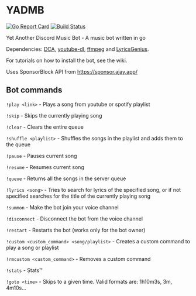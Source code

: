 # YADMB
[![Go Report Card](https://goreportcard.com/badge/github.com/TheTipo01/YADMB)](https://goreportcard.com/report/github.com/TheTipo01/YADMB)
[![Build Status](https://travis-ci.com/TheTipo01/YADMB.svg?branch=master)](https://travis-ci.com/TheTipo01/YADMB)

Yet Another Discord Music Bot - A music bot written in go

Dependencies: [DCA](https://github.com/bwmarrin/dca/tree/master/cmd/dca), [youtube-dl](https://youtube-dl.org/), [ffmpeg](https://ffmpeg.org/download.html) and [LyricsGenius](https://github.com/johnwmillr/LyricsGenius).

For tutorials on how to install the bot, see the wiki.

Uses SponsorBlock API from https://sponsor.ajay.app/

## Bot commands

`!play <link>` - Plays a song from youtube or spotify playlist

`!skip` - Skips the currently playing song

`!clear` - Clears the entire queue

`!shuffle <playlist>` - Shuffles the songs in the playlist and adds them to the queue

`!pause` - Pauses current song

`!resume` - Resumes current song

`!queue` - Returns all the songs in the server queue

`!lyrics <song>` - Tries to search for lyrics of the specified song, or if not specified searches for the title of the currently playing song

`!summon` - Make the bot join your voice channel

`!disconnect` - Disconnect the bot from the voice channel

`!restart` - Restarts the bot (works only for the bot owner)

`!custom <custom_command> <song/playlist>` - Creates a custom command to play a song or playlist

`!rmcustom <custom_command>` - Removes a custom command

`!stats` - Stats™

`!goto <time>` - Skips to a given time. Valid formats are: 1h10m3s, 3m, 4m10s...